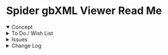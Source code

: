 # Spider gbXML Viewer Read Me

<details open >

<summary>Concept</summary>


</details>

<details>

<summary>To Do / Wish List</summary>


</details>

<details>

<summary>Issues</summary>


</details>

<details>

<summary>Change Log</summary>

### 2019-09-23 ~ Theo

0.17.04-7SGV

* R: Fork style.css to here
* F: No popup open on mobile on open


### 2019-09-23 ~ Theo

0.17.04-6SGV

* R: replace utf-16 text

### 2019-07-21 ~ Theo

0.17.04-2SGV

* F: Add links to previous versions
* F: Add buttons to top of popup

### 2019-07-21 ~ Theo

0.17.04-0SGV

* F - First commit

</details>

